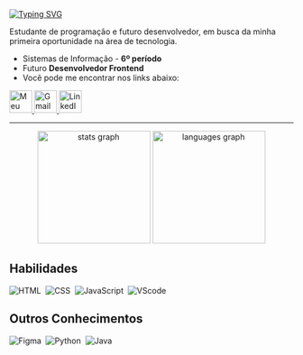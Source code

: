 <div>
  <a href="https://git.io/typing-svg">
    <img src="https://readme-typing-svg.demolab.com?font=poppins&size=35&letterSpacing=2px&duration=3000&pause=1000&color=01A7C2&center=falso&vCenter=falso&repeat=verdadeiro&random=falso&width=435&lines=Ol%C3%A1!+Me+chamo+Daniel+Formoso" alt="Typing SVG" />
  </a>
</div>

<p>Estudante de programação e futuro desenvolvedor, em busca da minha primeira oportunidade na área de tecnologia.</p>

* Sistemas de Informação - **6º período**
* Futuro **Desenvolvedor Frontend**
* Você pode me encontrar nos links abaixo:


<div align="left">
    <a href="https://meu-site-murex-chi.vercel.app/" target="_blank">
    <img height="40em" src="https://img.shields.io/badge/Meu Portifolio-01a7c2?style=for-the-badge&logo=Portifolio&logoColor=000" alt="Meu Portfólio">
  </a>
  <a href="mailto:daniel.formoso100@gmail.com" target="_blank">
    <img height="40em" src="https://img.shields.io/badge/-Gmail-D14836?style=for-the-badge&logo=gmail&logoColor=white" alt="Gmail">
  </a>
  <a href="https://www.linkedin.com/in/danielformoso/" target="_blank">
    <img height="40em" src="https://img.shields.io/badge/-LinkedIn-5170ff?style=for-the-badge&logo=linkedin&logoColor=white" alt="LinkedIn">
  </a>  
</div>

<hr>

<div align="center">
  <img src="https://github-readme-stats.vercel.app/api?username=Daniel-Formoso&hide_title=false&hide_rank=false&show_icons=true&include_all_commits=true&count_private=true&disable_animations=false&theme=dark&locale=en&hide_border=false&order=1" height="200" alt="stats graph"  />
  <img src="https://github-readme-stats.vercel.app/api/top-langs?username=Daniel-Formoso&locale=en&hide_title=false&layout=compact&card_width=320&langs_count=5&theme=dark&hide_border=false&order=2" height="200" alt="languages graph"/>
</div>


## **Habilidades**
![HTML](https://img.shields.io/badge/HTML5-E34F26?style=for-the-badge&logo=html5&logoColor=white)&nbsp;
![CSS](https://img.shields.io/badge/CSS3-1572B6?style=for-the-badge&logo=css3&logoColor=white)&nbsp;
![JavaScript](https://img.shields.io/badge/JavaScript-F7DF1E?style=for-the-badge&logo=javascript&logoColor=black)&nbsp;
![VScode](https://img.shields.io/badge/vscode-4285F4?style=for-the-badge&logo=vscode&logoColor=white)&nbsp;


## **Outros Conhecimentos**
![Figma](	https://img.shields.io/badge/Figma-F24E1E?style=for-the-badge&logo=figma&logoColor=white)&nbsp;
![Python](https://img.shields.io/badge/Python-14354C?style=for-the-badge&logo=python&logoColor=white)&nbsp;
![Java](https://img.shields.io/badge/Java-ED8B00?style=for-the-badge&logo=openjdk&logoColor=white)&nbsp;

##

